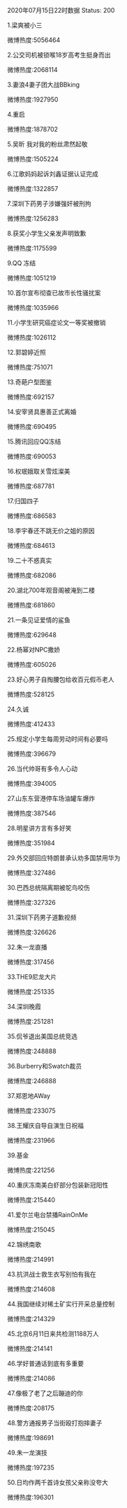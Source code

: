 2020年07月15日22时数据
Status: 200

1.梁爽被小三

微博热度:5056464

2.公交司机被锁喉18岁高考生挺身而出

微博热度:2068114

3.妻浪4妻子团大战BBking

微博热度:1927950

4.重启

微博热度:1878702

5.吴昕 我对我的粉丝肃然起敬

微博热度:1505224

6.江歌妈妈起诉刘鑫证据认证完成

微博热度:1322857

7.深圳下药男子涉嫌强奸被刑拘

微博热度:1256283

8.获奖小学生父亲发声明致歉

微博热度:1175599

9.QQ 冻结

微博热度:1051219

10.首尔宣布彻查已故市长性骚扰案

微博热度:1035966

11.小学生研究癌症论文一等奖被撤销

微博热度:1026112

12.郭碧婷近照

微博热度:751071

13.奇葩户型图鉴

微博热度:692157

14.安宰贤具惠善正式离婚

微博热度:690495

15.腾讯回应QQ冻结

微博热度:690053

16.权珉娥取关雪炫澯美

微博热度:687781

17.归国四子

微博热度:686583

18.李宇春还不跳无价之姐的原因

微博热度:684613

19.二十不惑真实

微博热度:682086

20.湖北700年观音阁被淹到二楼

微博热度:681860

21.一条见证爱情的鲨鱼

微博热度:629648

22.杨幂对NPC撒娇

微博热度:605026

23.好心男子自掏腰包给收百元假币老人

微博热度:528125

24.久诚

微博热度:412433

25.规定小学生每周劳动时间有必要吗

微博热度:396679

26.当代帅哥有多令人心动

微博热度:394005

27.山东东营港停车场油罐车爆炸

微博热度:387546

28.明星讲方言有多好笑

微博热度:351984

29.外交部回应特朗普承认劝多国禁用华为

微博热度:327486

30.巴西总统隔离期被鸵鸟咬伤

微博热度:327326

31.深圳下药男子道歉视频

微博热度:326626

32.朱一龙直播

微博热度:317456

33.THE9尼龙大片

微博热度:251335

34.深圳晚霞

微博热度:251281

35.侃爷退出美国总统竞选

微博热度:248888

36.Burberry和Swatch裁员

微博热度:246888

37.郑恩地AWay

微博热度:233075

38.王耀庆自导自演生日祝福

微博热度:231966

39.基金

微博热度:221256

40.重庆冻南美白虾部分包装新冠阳性

微博热度:215440

41.爱尔兰电台禁播RainOnMe

微博热度:215045

42.锦绣南歌

微博热度:214991

43.抗洪战士救生衣写别怕有我在

微博热度:214608

44.我国继续对稀土矿实行开采总量控制

微博热度:214329

45.北京6月11日来共检测1188万人

微博热度:214141

46.学好普通话到底有多重要

微博热度:214086

47.像极了老了之后蹦迪的你

微博热度:208175

48.警方通报男子当街殴打抱摔妻子

微博热度:198691

49.朱一龙演技

微博热度:197235

50.日均作两千首诗女孩父亲称没夸大

微博热度:196301


